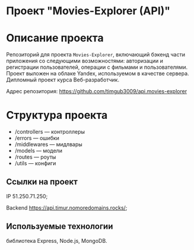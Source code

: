 # Проект "Movies-Explorer (API)"

# Описание проекта

Репозиторий для проекта `Movies-Explorer`, включающий бэкенд части приложения со следующими возможностями: авторизации и регистрации пользователей, операции с фильмами и пользователями. Проект выложен на облаке Yandex, используемом в качестве сервера. Дипломный проект курса Веб-разработчик.  

Адрес репозитория: https://github.com/timgub3009/api.movies-explorer

# Структура проекта

* /controllers — контроллеры
* /errors — ошибки
* /middlewares — мидлвары
* /models — модели
* /routes — роуты
* /utils — конфиги

## Ссылки на проект

IP 51.250.71.250;

Backend https://api.timur.nomoredomains.rocks/;

## Используемые технологии
библиотека Express, Node.js, MongoDB.
